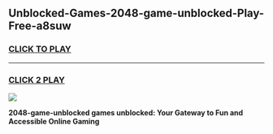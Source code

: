 
## Unblocked-Games-2048-game-unblocked-Play-Free-a8suw
<h3>
<a href="https://premium76.site?title=2048-game-unblocked&ref=15A">CLICK TO PLAY</a></h3>
<hr>

<h3>
<a href="https://premium76.site?title=2048-game-unblocked&ref=15A">CLICK 2 PLAY</a>
  
</h3>

<a href="https://premium76.site?title=2048-game-unblocked&ref=15A"><img src="https://clearcache.store/games.png"></a>


**2048-game-unblocked games unblocked: Your Gateway to Fun and Accessible Online Gaming**
